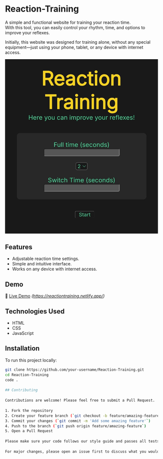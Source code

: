 # Reaction-Training

A simple and functional website for training your reaction time.  
With this tool, you can easily control your rhythm, time, and options to improve your reflexes.  

Initially, this website was designed for training alone, without any special equipment—just using your phone, tablet, or any device with internet access.

![Project Screen](img/Screenprint.jpeg)

## Features
- Adjustable reaction time settings.
- Simple and intuitive interface.
- Works on any device with internet access.

## Demo
🔗 [Live Demo](#) *(https://reactiontraining.netlify.app/)*

## Technologies Used
- HTML
- CSS
- JavaScript

## Installation
To run this project locally:
```sh
git clone https://github.com/your-username/Reaction-Training.git
cd Reaction-Training
code .

## Contributing

Contributions are welcome! Please feel free to submit a Pull Request.

1. Fork the repository
2. Create your feature branch (`git checkout -b feature/amazing-feature`)
3. Commit your changes (`git commit -m 'Add some amazing feature'`)
4. Push to the branch (`git push origin feature/amazing-feature`)
5. Open a Pull Request

Please make sure your code follows our style guide and passes all tests.

For major changes, please open an issue first to discuss what you would like to change.